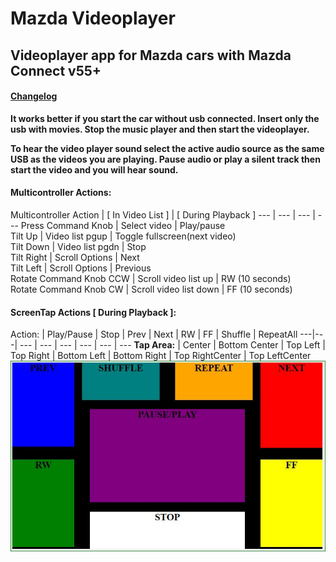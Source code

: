 # Mazda Videoplayer
## Videoplayer app for Mazda cars with Mazda Connect v55+
#### [Changelog](CHANGELOG.md)

**It works better if you start the car without usb connected. Insert only the usb with movies. Stop the music player and then start the videoplayer.**

**To hear the video player sound select the active audio source as the same USB as the videos you are playing.  Pause audio or play a silent track then start the video and you will hear sound.**
#### Multicontroller Actions:
  Multicontroller Action   |   [ In Video List ]     |  [ During Playback ]
 --- | --- | --- | ---
  Press Command Knob    |   Select video     |   Play/pause  
  Tilt Up      |   Video list pgup    |   Toggle fullscreen(next video)   
  Tilt Down      |   Video list pgdn    |   Stop       
  Tilt Right      |   Scroll Options   |   Next    
  Tilt Left      |   Scroll Options    |   Previous  
  Rotate Command Knob CCW   |   Scroll video list up   |   RW (10 seconds)  
  Rotate Command Knob CW   |   Scroll video list down | FF (10 seconds)
#### ScreenTap Actions [ During Playback ]:

Action: | Play/Pause | Stop | Prev | Next | RW | FF | Shuffle | RepeatAll
---|---| --- | --- | --- | --- | --- | ---
**Tap Area:** | Center | Bottom Center | Top Left | Top Right | Bottom Left | Bottom Right | Top RightCenter | Top LeftCenter
![Touch Screen Control Map](scrnCtrlMap.jpg)
